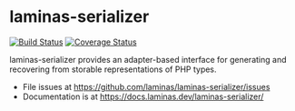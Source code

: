 # laminas-serializer

[![Build Status](https://travis-ci.com/laminas/laminas-serializer.svg?branch=master)](https://travis-ci.com/laminas/laminas-serializer)
[![Coverage Status](https://coveralls.io/repos/github/laminas/laminas-serializer/badge.svg?branch=master)](https://coveralls.io/github/laminas/laminas-serializer?branch=master)

laminas-serializer provides an adapter-based interface for generating and
recovering from storable representations of PHP types.

- File issues at https://github.com/laminas/laminas-serializer/issues
- Documentation is at https://docs.laminas.dev/laminas-serializer/
